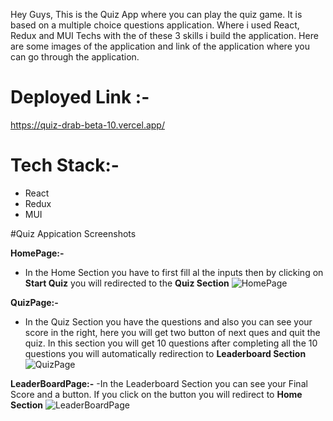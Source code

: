 Hey Guys,
This is the Quiz App where you can play the quiz game. It is based on a multiple choice questions application. Where i used React, Redux and MUI Techs with the of these 3 skills i build the application.
Here are some images of the application and link of the application where you can go through the application.

# Deployed Link :-
https://quiz-drab-beta-10.vercel.app/

# Tech Stack:-
- React
- Redux
- MUI

#Quiz Appication Screenshots

**HomePage:-**
- In the Home Section you have to first fill al the inputs then by clicking on **Start Quiz** you will redirected to the **Quiz Section**
![HomePage](https://github.com/affanansarii/Quiz/assets/107958267/71d80280-b4cb-49d6-91c0-e2376a618786)

**QuizPage:-**
- In the Quiz Section you have the questions and also you can see your score in the right, here you will get two button of next ques and quit the quiz. In this section you will get 10 questions after completing all the 10 questions you will automatically redirection to **Leaderboard Section**
![QuizPage](https://github.com/affanansarii/Quiz/assets/107958267/5a2b9e88-920d-4a44-87ea-8f3e93608f02)

**LeaderBoardPage:-**
-In the Leaderboard Section you can see your Final Score and a button. If you click on the button you will redirect to **Home Section** 
![LeaderBoardPage](https://github.com/affanansarii/Quiz/assets/107958267/c8cbdeec-0708-4c3a-b8e9-809243ef2a24)
